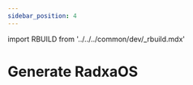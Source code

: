 ```yaml
---
sidebar_position: 4
---
```


import RBUILD from '../../../common/dev/\_rbuild.mdx'

# Generate RadxaOS

<RBUILD />
